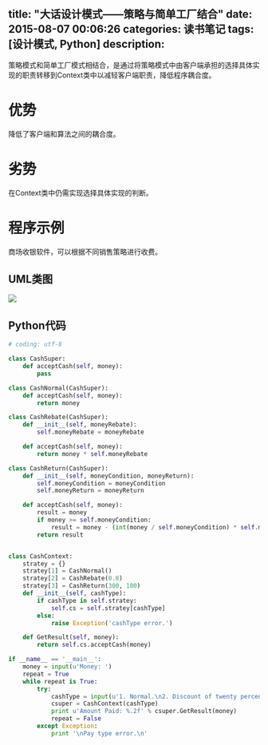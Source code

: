 title: "大话设计模式——策略与简单工厂结合"
date: 2015-08-07 00:06:26
categories: 读书笔记
tags: [设计模式, Python]
description:
---
策略模式和简单工厂模式相结合，是通过将策略模式中由客户端承担的选择具体实现的职责转移到Context类中以减轻客户端职责，降低程序耦合度。

# 优势
降低了客户端和算法之间的耦合度。

# 劣势
在Context类中仍需实现选择具体实现的判断。

<!--more-->

# 程序示例
商场收银软件，可以根据不同销售策略进行收费。

## UML类图
![](http://7xicmh.com1.z0.glb.clouddn.com/blog/大话设计模式——策略与简单工厂结合/Cash.jpg)

## Python代码
``` python
# coding: utf-8

class CashSuper:
    def acceptCash(self, money):
        pass

class CashNormal(CashSuper):
    def acceptCash(self, money):
        return money

class CashRebate(CashSuper):
    def __init__(self, moneyRebate):
        self.moneyRebate = moneyRebate

    def acceptCash(self, money):
        return money * self.moneyRebate

class CashReturn(CashSuper):
    def __init__(self, moneyCondition, moneyReturn):
        self.moneyCondition = moneyCondition
        self.moneyReturn = moneyReturn

    def acceptCash(self, money):
        result = money
        if money >= self.moneyCondition:
            result = money - (int(money / self.moneyCondition) * self.moneyReturn)
        return result


class CashContext:
    stratey = {}
    stratey[1] = CashNormal()
    stratey[2] = CashRebate(0.8)
    stratey[3] = CashReturn(300, 100)
    def __init__(self, cashType):
        if cashType in self.stratey:
            self.cs = self.stratey[cashType]
        else:
            raise Exception('cashType error.')

    def GetResult(self, money):
        return self.cs.acceptCash(money)

if __name__ == '__main__':
    money = input(u'Money: ')
    repeat = True
    while repeat is True:
        try:
            cashType = input(u'1. Normal.\n2. Discount of twenty percent.\n3. Per more than $300 cashback $100.\nPay type: ')
            csuper = CashContext(cashType)
            print u'Amount Paid: %.2f' % csuper.GetResult(money)
            repeat = False
        except Exception:
            print '\nPay type error.\n'
```
